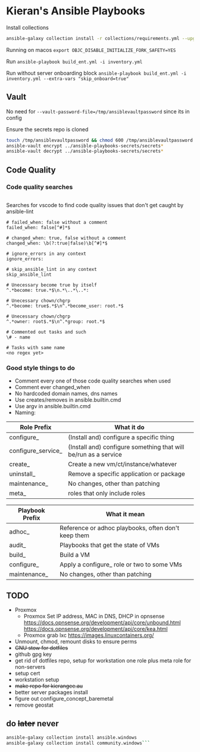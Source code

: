 # Kieran's Ansible Playbooks

Install collections

```bash
ansible-galaxy collection install -r collections/requirements.yml --upgrade
```

Running on macos
`export OBJC_DISABLE_INITIALIZE_FORK_SAFETY=YES`

Run
`ansible-playbook build_ent.yml -i inventory.yml`

Run without server onboarding block
`ansible-playbook build_ent.yml -i inventory.yml --extra-vars "skip_onboard=true"`

## Vault

No need for `--vault-password-file=/tmp/ansiblevaultpassword` since its in config

Ensure the secrets repo is cloned

```bash
touch /tmp/ansiblevaultpassword && chmod 600 /tmp/ansiblevaultpassword && echo password > /tmp/ansiblevaultpassword
ansible-vault encrypt ../ansible-playbooks-secrets/secrets*
ansible-vault decrypt ../ansible-playbooks-secrets/secrets*
```

## Code Quality

### Code quality searches

```text
```

Searches for vscode to find code quality issues that don't get caught by ansible-lint

```text
# failed_when: false without a comment
failed_when: false[^#]*$

# changed_when: true, false without a comment
changed_when: \b(?:true|false)\b[^#]*$

# ignore_errors in any context
ignore_errors:

# skip_ansible_lint in any context
skip_ansible_lint

# Unecessary become true by itself
^.*become: true.*$\n.*\..*\..*:

# Unecessary chown/chgrp
^.*become: true$.*$\n^.*become_user: root.*$

# Unecessary chown/chgrp
^.*owner: root$.*$\n^.*group: root.*$

# Commented out tasks and such
\# - name

# Tasks with same name
<no regex yet>

```

### Good style things to do

* Comment every one of those code quality searches when used
* Comment ever changed_when
* No hardcoded domain names, dns names
* Use creates/removes in ansible.builtin.cmd
* Use argv in ansible.builtin.cmd
* Naming:

| Role Prefix        | What it do                                                         |
|--------------------|--------------------------------------------------------------------|
| configure_         | (Install and) configure a specific thing                           |
| configure_service_ | (Install and) configure something that will be/run as a service    |
| create_            | Create a new vm/ct/instance/whatever                               |
| uninstall_         | Remove a specific application or package                           |
| maintenance_       | No changes, other than patching                                    |
| meta_              | roles that only include roles                                      |

| Playbook Prefix | What it mean                                        |
|-----------------|-----------------------------------------------------|
| adhoc_          | Reference or adhoc playbooks, often don't keep them |
| audit_          | Playbooks that get the state of VMs                 |
| build_          | Build a VM                                          |
| configure_      | Apply a configure_ role or two to some VMs          |
| maintenance_    | No changes, other than patching                     |

## TODO

* Proxmox
  * Proxmox Set IP address, MAC in DNS, DHCP in opnsense
        <https://docs.opnsense.org/development/api/core/unbound.html>
        <https://docs.opnsense.org/development/api/core/kea.html>
  * Proxmox grab lxc <https://images.linuxcontainers.org/>
* Unmount, chmod, remount disks to ensure perms
* ~~GNU stow for dotfiles~~
* github gpg key
* get rid of dotfiles repo, setup for workstation one role plus meta role for non-servers
* setup cert
* workstation setup
* ~~make repo for kierangee.au~~
* better server packages install
* figure out configure_concept_baremetal
* remove geostat

## do ~~later~~ never

```bash
ansible-galaxy collection install ansible.windows
ansible-galaxy collection install community.windows```
